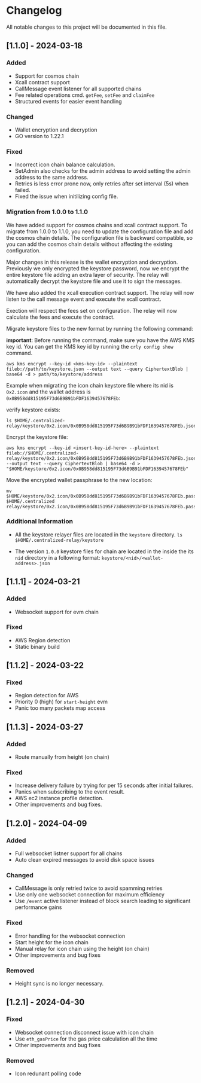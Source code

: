 # Changelog

All notable changes to this project will be documented in this file.

## [1.1.0] - 2024-03-18

### Added

- Support for cosmos chain
- Xcall contract support
- CallMessage event listener for all supported chains
- Fee related operations cmd. `getFee`, `setFee` and `claimFee`
- Structured events for easier event handling

### Changed

- Wallet encryption and decryption
- GO version to 1.22.1

### Fixed

- Incorrect icon chain balance calculation.
- SetAdmin also checks for the admin address to avoid setting the admin address to the same address.
- Retries is less error prone now, only retries after set interval (5s) when failed.
- Fixed the issue when initilizing config file.

### Migration from 1.0.0 to 1.1.0

We have added support for cosmos chains and xcall contract support. To migrate from 1.0.0 to 1.1.0, you need to update the configuration file and add the cosmos chain details. The configuration file is backward compatible, so you can add the cosmos chain details without affecting the existing configuration.

Major changes in this release is the wallet encryption and decryption. Previously we only encrypted the keystore password, now we encrypt the entire keystore file adding an extra layer of security. The relay will automatically decrypt the keystore file and use it to sign the messages.

We have also added the xcall execution contract support. The relay will now listen to the call message event and execute the xcall contract.

Exection will respect the fees set on configuration. The relay will now calculate the fees and execute the contract.

Migrate keystore files to the new format by running the following command:

**important**: Before running the command, make sure you have the AWS KMS key id. You can get the KMS key id by running the `crly config show` command.

```shell
aws kms encrypt --key-id <kms-key-id> --plaintext fileb://path/to/keystore.json --output text --query CiphertextBlob | base64 -d > path/to/keystore/address
```

Example when migrating the icon chain keystore file where its nid is `0x2.icon` and the wallet address is `0x0B958dd815195F73d6B9B91bFDF1639457678FEb`:

verify keystore exists:

```shell
ls $HOME/.centralized-relay/keystore/0x2.icon/0x0B958dd815195F73d6B9B91bFDF1639457678FEb.json
```

Encrypt the keystore file:

```shell
aws kms encrypt --key-id <insert-key-id-here> --plaintext fileb://$HOME/.centralized-relay/keystore/0x2.icon/0x0B958dd815195F73d6B9B91bFDF1639457678FEb.json --output text --query CiphertextBlob | base64 -d > "$HOME/keystore/0x2.icon/0x0B958dd815195F73d6B9B91bFDF1639457678FEb"
```

Move the encrypted wallet passphrase to the new location:

  ```shell
  mv $HOME/keystore/0x2.icon/0x0B958dd815195F73d6B9B91bFDF1639457678FEb.password $HOME/.centralized relay/keystore/0x2.icon/0x0B958dd815195F73d6B9B91bFDF1639457678FEb.pass
  ```

### Additional Information

- All the keystore relayer files are located in the `keystore` directory.
  `ls $HOME/.centralized-relay/keystore`

- The version `1.0.0` keystore files for chain are located in the inside the its `nid` directory in a following format:
  `keystore/<nid>/<wallet-address>.json`

## [1.1.1] - 2024-03-21

### Added

- Websocket support for evm chain

### Fixed

- AWS Region detection
- Static binary build

## [1.1.2] - 2024-03-22

### Fixed

- Region detection for AWS
- Priority 0 (high) for `start-height` evm
- Panic too many packets map access

## [1.1.3] - 2024-03-27

### Added

- Route manually from height (on chain)

### Fixed

- Increase delivery failure by trying for per 15 seconds after initial failures.
- Panics when subscribing to the event result.
- AWS ec2 instance profile detection.
- Other improvements and bug fixes.

## [1.2.0] - 2024-04-09

### Added

- Full websocket listner support for all chains
- Auto clean expired messages to avoid disk space issues

### Changed

- CallMessage is only retried twice to avoid spamming retries
- Use only one websocket connection for maximum efficiency
- Use `/event` active listener instead of block search leading to significant performance gains

### Fixed

- Error handling for the websocket connection
- Start height for the icon chain
- Manual relay for icon chain using the height (on chain)
- Other improvements and bug fixes

### Removed

- Height sync is no longer necessary.

## [1.2.1] - 2024-04-30

### Fixed

- Websocket connection disconnect issue with icon chain
- Use `eth_gasPrice` for the gas price calculation all the time
- Other improvements and bug fixes

### Removed

- Icon redunant polling code

